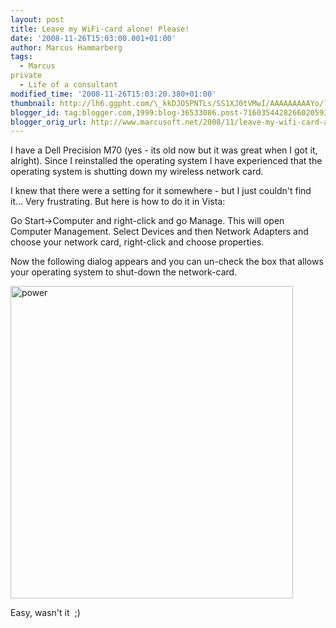 ```yaml
---
layout: post
title: Leave my WiFi-card alone! Please!
date: '2008-11-26T15:03:00.001+01:00'
author: Marcus Hammarberg
tags:
  - Marcus
private
  - Life of a consultant
modified_time: '2008-11-26T15:03:20.380+01:00'
thumbnail: http://lh6.ggpht.com/\_kkDJOSPNTLs/SS1XJ0tVMwI/AAAAAAAAAYo/lM1uki4OLUE/s72-c/power_thumb%5B7%5D.jpg?imgmax=800
blogger_id: tag:blogger.com,1999:blog-36533086.post-7160354428266020593
blogger_orig_url: http://www.marcusoft.net/2008/11/leave-my-wifi-card-alone-please.html
---
```



I have a Dell Precision M70 (yes - its old now but it was great when I
got it, alright). Since I reinstalled the operating system I have
experienced that the operating system is shutting down my wireless
network card.

I knew that there were a setting for it somewhere - but I just couldn't
find it... Very frustrating. But here is how to do it in Vista:

Go Start-\>Computer and right-click and go Manage. This will open
Computer Management. Select Devices and then Network Adapters and choose
your network card, right-click and choose properties.

Now the following dialog appears and you can un-check the box that
allows your operating system to shut-down the network-card.

[<img
src="http://lh6.ggpht.com/_kkDJOSPNTLs/SS1XJ0tVMwI/AAAAAAAAAYo/lM1uki4OLUE/power_thumb%5B7%5D.jpg?imgmax=800"
style="border-right: 0px; border-top: 0px; border-left: 0px; border-bottom: 0px"
data-border="0" width="452" height="500" alt="power" />](http://lh5.ggpht.com/_kkDJOSPNTLs/SS1XI-lUQbI/AAAAAAAAAYk/NF-dCDxQ92Y/s1600-h/power%5B11%5D.jpg)

Easy, wasn't it  ;)

